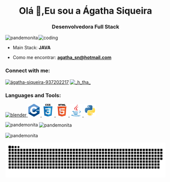 <h1 align="center">Olá 🤍,Eu sou a Ágatha Siqueira</h1>
<h3 align="center">Desenvolvedora Full Stack</h3>
<img align="right" alt="coding" width="400" src="https://media.tenor.com/xA4q0AO9UH0AAAAC/keyboard-hanamaru-kindergarten.gif">


<p align="left"> <img src="https://komarev.com/ghpvc/?username=pandemonita&label=Profile%20views&color=d581b6&style=plastic" alt="pandemonita" /> </p>

- Main Stack: **JAVA**

- Como me encontrar: **agatha_sn@hotmail.com**

<h3 align="left">Connect with me:</h3>
<p align="left">
<a href="https://linkedin.com/in/ágatha-siqueira-937202217" target="blank"><img align="center" src="https://raw.githubusercontent.com/rahuldkjain/github-profile-readme-generator/master/src/images/icons/Social/linked-in-alt.svg" alt="ágatha-siqueira-937202217" height="30" width="40" /></a>
<a href="https://instagram.com/_h_tha_" target="blank"><img align="center" src="https://raw.githubusercontent.com/rahuldkjain/github-profile-readme-generator/master/src/images/icons/Social/instagram.svg" alt="_h_tha_" height="30" width="40" /></a>
</p>

<h3 align="left">Languages and Tools:</h3>
<p align="left"> <a href="https://www.blender.org/" target="_blank" rel="noreferrer"> <img src="https://download.blender.org/branding/community/blender_community_badge_white.svg" alt="blender" width="40" height="40"/> </a> <a href="https://www.w3schools.com/cpp/" target="_blank" rel="noreferrer"> <img src="https://raw.githubusercontent.com/devicons/devicon/master/icons/cplusplus/cplusplus-original.svg" alt="cplusplus" width="40" height="40"/> </a> <a href="https://www.w3schools.com/css/" target="_blank" rel="noreferrer"> <img src="https://raw.githubusercontent.com/devicons/devicon/master/icons/css3/css3-original-wordmark.svg" alt="css3" width="40" height="40"/> </a> <a href="https://www.w3.org/html/" target="_blank" rel="noreferrer"> <img src="https://raw.githubusercontent.com/devicons/devicon/master/icons/html5/html5-original-wordmark.svg" alt="html5" width="40" height="40"/> </a> <a href="https://www.java.com" target="_blank" rel="noreferrer"> <img src="https://raw.githubusercontent.com/devicons/devicon/master/icons/java/java-original.svg" alt="java" width="40" height="40"/> </a> <a href="https://www.python.org" target="_blank" rel="noreferrer"> <img src="https://raw.githubusercontent.com/devicons/devicon/master/icons/python/python-original.svg" alt="python" width="40" height="40"/> </a> </p>

<p><img align="left" src="https://github-readme-stats.vercel.app/api/top-langs?username=pandemonita&show_icons=true&theme=dark&title_color=000000&bg_color=f4efdc&locale=en&layout=compact" alt="pandemonita" /></p>

<p>&nbsp;<img align="center" src="https://github-readme-stats.vercel.app/api?username=pandemonita&show_icons=true&theme=dark&title_color=000000&bg_color=f4efdc&locale=en" alt="pandemonita" /></p>

<p><img align="center" src="https://github-readme-streak-stats.herokuapp.com/?user=pandemonita&theme=highcontrast" alt="pandemonita" /></p>


![snake gif](https://github.com/AravindaJogi/AravindaJogi/blob/output/github-contribution-grid-snake-dark.svg)
